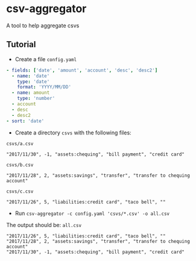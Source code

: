 # csv-aggregator
A tool to help aggregate csvs

## Tutorial
- Create a file `config.yaml`
```yaml
- fields: ['date', 'amount', 'account', 'desc', 'desc2']
  - name: 'date'
    type: 'date'
    format: 'YYYY/MM/DD'
  - name: amount
    type: 'number'
  - account
  - desc
  - desc2
- sort: 'date'
```
- Create a directory `csvs` with the following files:

`csvs/a.csv`
```
"2017/11/30", -1, "assets:chequing", "bill payment", "credit card"
```
`csvs/b.csv`
```
"2017/11/28", 2, "assets:savings", "transfer", "transfer to chequing account"
```
`csvs/c.csv`
```
"2017/11/26", 5, "liabilities:credit card", "taco bell", ""
```
- Run `csv-aggregator -c config.yaml 'csvs/*.csv' -o all.csv`

The output should be:
`all.csv`
```
"2017/11/26", 5, "liabilities:credit card", "taco bell", ""
"2017/11/28", 2, "assets:savings", "transfer", "transfer to chequing account"
"2017/11/30", -1, "assets:chequing", "bill payment", "credit card"
```
